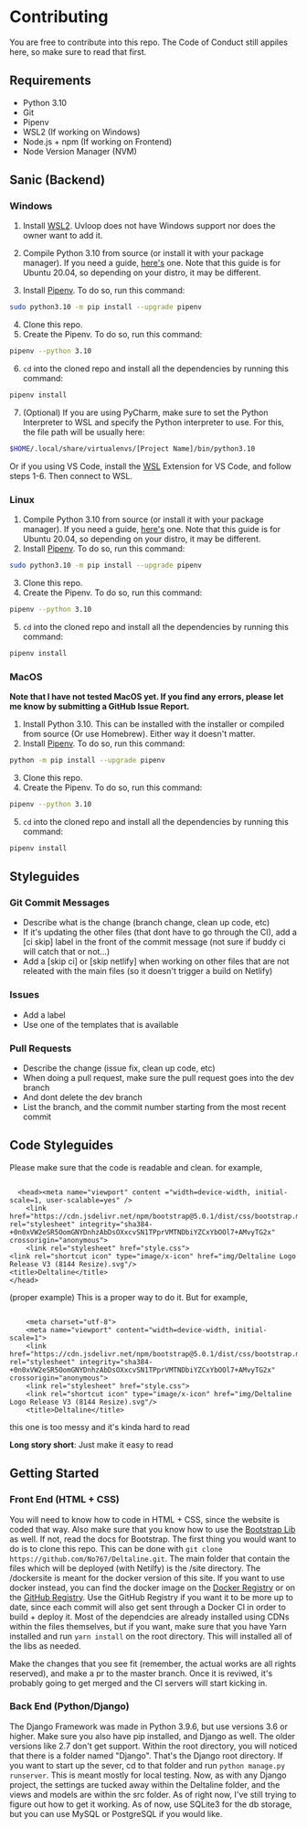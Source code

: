 # Contributing
You are free to contribute into this repo. The Code of Conduct still appiles here, so make sure to read that first. 

## Requirements

- Python 3.10 
- Git
- Pipenv
- WSL2 (If working on Windows)
- Node.js + npm (If working on Frontend)
- Node Version Manager (NVM)

## Sanic (Backend)
### Windows

1. Install [WSL2](https://docs.microsoft.com/en-us/windows/wsl/). Uvloop does not have Windows support nor does the owner want to add it.

2. Compile Python 3.10 from source (or install it with your package manager). If you need a guide, [here's](https://realpython.com/installing-python/#how-to-build-python-from-source-code) one. Note that this guide is for Ubuntu 20.04, so depending on your distro, it may be different.
3. Install [Pipenv](https://pipenv.readthedocs.io/en/latest/). To do so, run this command:

```sh
sudo python3.10 -m pip install --upgrade pipenv
```

4. Clone this repo.
5. Create the Pipenv. To do so, run this command: 

```sh
pipenv --python 3.10
```

6. `cd` into the cloned repo and install all the dependencies by running this command:

```sh
pipenv install
```
7. (Optional) If you are using PyCharm, make sure to set the Python Interpreter to WSL and specify the Python interpreter to use. For this, the file path will be usually here:

```sh
$HOME/.local/share/virtualenvs/[Project Name]/bin/python3.10
```

Or if you using VS Code, install the [WSL](https://marketplace.visualstudio.com/items?itemName=ms-vscode-remote.remote-wsl) Extension for VS Code, and follow steps 1-6. Then connect to WSL. 

### Linux

1. Compile Python 3.10 from source (or install it with your package manager). If you need a guide, [here's](https://realpython.com/installing-python/#how-to-build-python-from-source-code) one. Note that this guide is for Ubuntu 20.04, so depending on your distro, it may be different.
2. Install [Pipenv](https://pipenv.readthedocs.io/en/latest/). To do so, run this command:

```sh
sudo python3.10 -m pip install --upgrade pipenv
```

3. Clone this repo.
4. Create the Pipenv. To do so, run this command: 

```sh
pipenv --python 3.10
```

5. `cd` into the cloned repo and install all the dependencies by running this command:

```sh
pipenv install
```

### MacOS

**Note that I have not tested MacOS yet. If you find any errors, please let me know by submitting a GitHub Issue Report.**

1. Install Python 3.10. This can be installed with the installer or compiled from source (Or use Homebrew). Either way it doesn't matter. 
2. Install [Pipenv](https://pipenv.readthedocs.io/en/latest/). To do so, run this command:

```sh
python -m pip install --upgrade pipenv
```

3. Clone this repo. 
4. Create the Pipenv. To do so, run this command: 

```sh
pipenv --python 3.10
```

5. `cd` into the cloned repo and install all the dependencies by running this command:

```sh
pipenv install
```

## Styleguides

### Git Commit Messages

- Describe what is the change (branch change, clean up code, etc)
- If it's updating the other files (that dont have to go through the CI), add a [ci skip] label in the front of the commit message (not sure if buddy ci will catch that or not...)
- Add a [skip ci] or [skip netlify] when working on other files that are not releated with the main files (so it doesn't trigger a build on Netlify)

### Issues

- Add a label
- Use one of the templates that is available

### Pull Requests

- Describe the change (issue fix, clean up code, etc)
- When doing a pull request, make sure the pull request goes into the dev branch
- And dont delete the dev branch
- List the branch, and the commit number starting from the most recent commit

## Code Styleguides
Please make sure that the code is readable and clean. for example, 

```

  <head><meta name="viewport" content ="width=device-width, initial-scale=1, user-scalable=yes" />
    <link href="https://cdn.jsdelivr.net/npm/bootstrap@5.0.1/dist/css/bootstrap.min.css" rel="stylesheet" integrity="sha384-+0n0xVW2eSR5OomGNYDnhzAbDsOXxcvSN1TPprVMTNDbiYZCxYbOOl7+AMvyTG2x" crossorigin="anonymous">
    <link rel="stylesheet" href="style.css">
<link rel="shortcut icon" type="image/x-icon" href="img/Deltaline Logo Release V3 (8144 Resize).svg"/>
<title>Deltaline</title>
</head>

``` 

(proper example) This is a proper way to do it. But for example, 

```

    <meta charset="utf-8">
    <meta name="viewport" content="width=device-width, initial-scale=1">
    <link href="https://cdn.jsdelivr.net/npm/bootstrap@5.0.1/dist/css/bootstrap.min.css" rel="stylesheet" integrity="sha384-+0n0xVW2eSR5OomGNYDnhzAbDsOXxcvSN1TPprVMTNDbiYZCxYbOOl7+AMvyTG2x" crossorigin="anonymous">
    <link rel="stylesheet" href="style.css">
    <link rel="shortcut icon" type="image/x-icon" href="img/Deltaline Logo Release V3 (8144 Resize).svg"/>
    <title>Deltaline</title>

```
this one is too messy and it's kinda hard to read

**Long story short**: Just make it easy to read

## Getting Started

### Front End (HTML + CSS)

You will need to know how to code in HTML + CSS, since the website is coded that way. Also make sure that you know how to use the [Bootstrap Lib](https://getbootstrap.com/) as well. If not, read the docs for Bootstrap. The first thing you would want to do is to clone this repo. This can be done with `git clone https://github.com/No767/Deltaline.git`. The main folder that contain the files which will be deployed (with Netilfy) is the /site directory. The /dockersite is meant for the docker version of this site. If you want to use docker instead, you can find the docker image on the [Docker Registry](https://hub.docker.com/repository/docker/no767/deltaline) or on the [GitHub Registry](https://github.com/No767/Deltaline/pkgs/container/deltaline). Use the GitHub Registry if you want it to be more up to date, since each commit will also get sent through a Docker CI in order to build + deploy it. Most of the dependcies are already installed using CDNs within the files themselves, but if you want, make sure that you have Yarn installed and run `yarn install` on the root directory. This will installed all of the libs as needed. 

Make the changes that you see fit (remember, the actual works are all rights reserved), and make a pr to the master branch. Once it is reviwed, it's probably going to get merged and the CI servers will start kicking in. 

### Back End (Python/Django)

The Django Framework was made in Python 3.9.6, but use versions 3.6 or higher. Make sure you also have pip installed, and Django as well. The older versions like 2.7 don't get support. Within the root directory, you will noticed that there is a folder named "Django". That's the Django root directory. If you want to start up the sever, cd to that folder and run `python manage.py runserver`. This is meant mostly for local testing. Now, as with any Django project, the settings are tucked away within the Deltaline folder, and the views and models are within the src folder. As of right now, I've still trying to figure out how to get it working. As of now, use SQLite3 for the db storage, but you can use MySQL or PostgreSQL if you would like.
